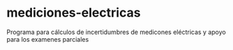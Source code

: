 # mediciones-electricas

Programa para cálculos de incertidumbres de medicones eléctricas y apoyo para los examenes parciales
